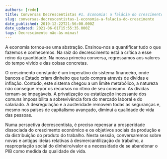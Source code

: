 ```yaml
---
authors: [rede]
title: Conversas Decrescentistas #1. Economia: a falácia do crescimento
slug: conversas-decrescentistas-1-economia-a-falacia-do-crescimento
date_published: 2019-12-22T21:56:00.000Z
date_updated: 2021-06-01T15:55:35.000Z
tags: Decrescimento não-às-minas!
---
```

A economia tornou-se uma abstração. Ensinou-nos a quantificar tudo o que fazemos e conhecemos. Na raiz do decrescimento está a crítica a esse reino da quantidade. Na nossa primeira conversa, regressamos aos valores do tempo vivido e das coisas concretas.

O crescimento constante é um imperativo do sistema financeiro, onde bancos e Estado criam dinheiro que tudo compra através de dívidas e inflação. Contudo, este sistema chegou a um limite metabólico, a natureza não consegue repor os recursos no ritmo de seu consumo. As dívidas tornam-se impagáveis. A privatização ou estatização incessante dos comuns impossibilita a sobrevivência fora do mercado laboral e do salariado. A desregulação e a austeridade removem todas as seguranças e, mesmo nos países de capitalismo avançado, diminui a qualidade de vida das pessoas.

Numa perspetiva decrescentista, é preciso repensar a prosperidade dissociada do crescimento económico e os objetivos sociais da produção e da distribuição do produto do trabalho. Nesta sessão, conversaremos sobre novas e antigas ideias relativas à desmercantilização do trabalho, a reapropriação social do dinheiro/valor e a necessidade de se abandonar o PIB como medida da qualidade de vida.
